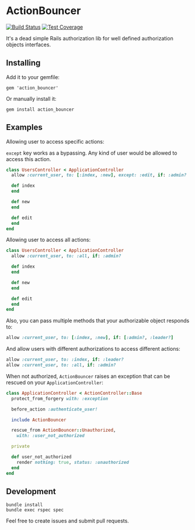 # ActionBouncer

[![Build Status](https://travis-ci.org/oswaldoferreira/action_bouncer.svg?branch=master)](https://travis-ci.org/oswaldoferreira/action_bouncer)
[![Test Coverage](https://codeclimate.com/github/oswaldoferreira/action_bouncer/badges/coverage.svg)](https://codeclimate.com/github/oswaldoferreira/action_bouncer/coverage)

It's a dead simple Rails authorization lib for well defined authorization objects interfaces.

## Installing

Add it to your gemfile:

`gem 'action_bouncer'`

Or manually install it:

`gem install action_bouncer`

## Examples

Allowing user to access specific actions:

`except` key works as a bypassing. Any kind of user would be allowed to access this action.

```ruby
class UsersController < ApplicationController
  allow :current_user, to: [:index, :new], except: :edit, if: :admin?

  def index
  end

  def new
  end

  def edit
  end
end
```

Allowing user to access all actions:

```ruby
class UsersController < ApplicationController
  allow :current_user, to: :all, if: :admin?

  def index
  end

  def new
  end

  def edit
  end
end
```

Also, you can pass multiple methods that your authorizable object responds to:

```ruby
allow :current_user, to: [:index, :new], if: [:admin?, :leader?]
```

And allow users with different authorizations to access different actions:

```ruby
allow :current_user, to: :index, if: :leader?
allow :current_user, to: :all, if: :admin?
```

When not authorized, `ActionBouncer` raises an exception that can be rescued on your `ApplicationController`:

```ruby
class ApplicationController < ActionController::Base
  protect_from_forgery with: :exception

  before_action :authenticate_user!

  include ActionBouncer

  rescue_from ActionBouncer::Unauthorized,
    with: :user_not_authorized

  private

  def user_not_authorized
    render nothing: true, status: :unauthorized
  end
end
```

## Development

```
bundle install
bundle exec rspec spec
```

Feel free to create issues and submit pull requests.
